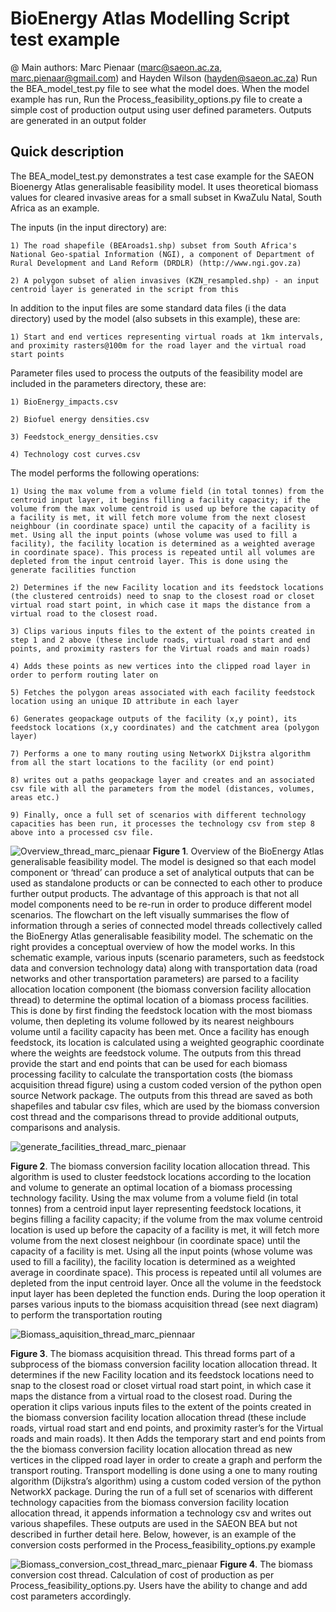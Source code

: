 # BioEnergy Atlas Modelling Script test example
 
@ Main authors: Marc Pienaar (marc@saeon.ac.za, marc.pienaar@gmail.com) and Hayden Wilson (hayden@saeon.ac.za)
Run the BEA_model_test.py file to see what the model does. When the model example has run, Run the Process_feasibility_options.py file to create a simple cost of production output using user defined parameters. 
Outputs are generated in an output folder

Quick description
-----------------

The BEA_model_test.py demonstrates a test case example for the SAEON Bioenergy Atlas generalisable feasibility model. It uses theoretical biomass values for cleared invasive areas for a small subset in KwaZulu Natal, South Africa as an example.

The inputs (in the input directory) are: 

	1) The road shapefile (BEAroads1.shp) subset from South Africa's National Geo-spatial Information (NGI), a component of Department of Rural Development and Land Reform (DRDLR) (http://www.ngi.gov.za)
	
	2) A polygon subset of alien invasives (KZN_resampled.shp) - an input centroid layer is generated in the script from this

In addition to the input files are some standard data files (i the data directory) used by the model (also subsets in this example), these are:

	1) Start and end vertices representing virtual roads at 1km intervals, and proximity rasters@100m for the road layer and the virtual road start points

Parameter files used to process the outputs of the feasibility model are included in the parameters directory, these are:

	1) BioEnergy_impacts.csv
	
	2) Biofuel energy densities.csv
	
	3) Feedstock_energy_densities.csv 
	
	4) Technology cost curves.csv

The model performs the following operations:

	1) Using the max volume from a volume field (in total tonnes) from the centroid input layer, it begins filling a facility capacity; if the volume from the max volume centroid is used up before the capacity of a facility is met, it will fetch more volume from the next closest neighbour (in coordinate space) until the capacity of a facility is met. Using all the input points (whose volume was used to fill a facility), the facility location is determined as a weighted average in coordinate space). This process is repeated until all volumes are depleted from the input centroid layer. This is done using the generate facilities function
	
	2) Determines if the new Facility location and its feedstock locations (the clustered centroids) need to snap to the closest road or closet virtual road start point, in which case it maps the distance from a virtual road to the closest road.
	
	3) Clips various inputs files to the extent of the points created in step 1 and 2 above (these include roads, virtual road start and end points, and proximity rasters for the Virtual roads and main roads)
	
	4) Adds these points as new vertices into the clipped road layer in order to perform routing later on  
	
	5) Fetches the polygon areas associated with each facility feedstock location using an unique ID attribute in each layer 
	
	6) Generates geopackage outputs of the facility (x,y point), its feedstock locations (x,y coordinates) and the catchment area (polygon layer)
	
	7) Performs a one to many routing using NetworkX Dijkstra algorithm from all the start locations to the facility (or end point)
	
	8) writes out a paths geopackage layer and creates and an associated csv file with all the parameters from the model (distances, volumes, areas etc.)
	
	9) Finally, once a full set of scenarios with different technology capacities has been run, it processes the technology csv from step 8 above into a processed csv file. 

![Overview_thread_marc_pienaar](https://user-images.githubusercontent.com/50328370/115220452-d9c04980-a108-11eb-9031-653f38ad51e5.png)
**Figure 1**. Overview of the BioEnergy Atlas generalisable feasibility model. The model is designed so that each model component or ‘thread’ can produce a set of analytical outputs that can be used as standalone products or can be connected to each other to produce further output products. The advantage of this approach is that not all model components need to be re-run in order to produce different model scenarios. The flowchart on the left visually summarises the flow of information through a series of connected model threads collectively called the BioEnergy Atlas generalisable feasibility model. The schematic on the right provides a conceptual overview of how the model works. In this schematic example, various inputs (scenario parameters, such as feedstock data and conversion technology data) along with transportation data (road networks and other transportation  parameters) are parsed to a facility allocation location component (the biomass conversion facility allocation thread) to determine the optimal location of a biomass process facilities. This is done by first finding the feedstock location with the most biomass volume, then depleting its volume followed by its nearest neighbours volume until a facility capacity has been met. Once a facility has enough feedstock, its location is calculated using a weighted geographic coordinate where the weights are feedstock volume. The outputs from this thread provide the start and end points that can be used for each biomass processing facility to calculate the transportation costs (the biomass acquisition thread figure) using a custom coded version of the python open source Network package. The outputs from this thread are saved as both shapefiles and tabular csv files, which are used by the biomass conversion cost thread and the comparisons thread to provide additional outputs, comparisons and analysis. 

![generate_facilities_thread_marc_pienaar](https://user-images.githubusercontent.com/50328370/115220932-6f5bd900-a109-11eb-80ec-d747dd33e8ea.png)

**Figure 2**. The biomass conversion facility location allocation thread. This algorithm is used to cluster feedstock locations according to the location and volume to generate an optimal location of a biomass processing technology facility. Using the max volume from a volume field (in total tonnes) from a centroid input layer representing feedstock locations, it begins filling a facility capacity; if the volume from the max volume centroid location is used up before the capacity of a facility is met, it will fetch more volume from the next closest neighbour (in coordinate space) until the capacity of a facility is met. Using all the input points (whose volume was used to fill a facility), the facility location is determined as a weighted average in coordinate space). This process is repeated until all volumes are depleted from the input centroid layer. Once all the volume in the feedstock input layer has been depleted the function ends. During the loop operation it parses various inputs to the biomass acquisition thread (see next diagram) to perform the transportation routing 

![Biomass_aquisition_thread_marc_piennaar](https://user-images.githubusercontent.com/50328370/115221401-eabd8a80-a109-11eb-9ace-4275af93857c.png)

**Figure 3**. The biomass acquisition thread. This thread forms part of a subprocess of the biomass conversion facility location allocation thread. It determines if the new Facility location and its feedstock locations need to snap to the closest road or closet virtual road start point, in which case it maps the distance from a virtual road to the closest road. During the operation it clips various inputs files to the extent of the points created in the biomass conversion facility location allocation thread (these include roads, virtual road start and end points, and proximity raster’s for the Virtual roads and main roads). It then Adds the temporary start and end points from the the biomass conversion facility location allocation thread as new vertices in the clipped road layer in order to create a graph and perform the transport routing. Transport modelling is done using a one to many routing algorithm (Dijkstra’s algorithm) using a custom coded version of the python NetworkX package. During the run of a full set of scenarios with different technology capacities from the biomass conversion facility location allocation thread, it appends information a technology csv and writes out various shapefiles. These outputs are used in the SAEON BEA but not described in further detail here. Below, however, is an example of the conversion costs performed in the Process_feasibility_options.py example

![Biomass_conversion_cost_thread_marc_pienaar](https://user-images.githubusercontent.com/50328370/115229164-011c1400-a113-11eb-83ac-0c0c382c67d9.png)
**Figure 4**. The biomass conversion cost thread. Calculation of cost of production as per Process_feasibility_options.py. Users have the ability to change and add cost parameters accordingly.

